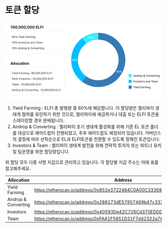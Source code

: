 # 토큰 할당

![allocation](./allocation.png)

1. Yield Farming : ELFI 총 발행량 중 60%에 해당합니다. 이 할당량은 엘리파이 생태계 참여를 유인하기 위한 것으로, 엘리파이에 예금하거나 대출 또는 ELFI 토큰을 스테이킹할 경우 분배됩니다.
2. Airdrop & Converting : 엘리파이 초기 생태계 활성화를 위해 기존 EL 토큰 홀더를 대상으로 에어드랍이 진행되었고, 추후 에어드랍도 예정되어 있습니다. 거버넌스의 결정에 따라 선착순으로 EL과 ELFI토큰을 전환할 수 있도록 정해진 토큰입니다.
3. Investors & Team : 엘리파이 생태계 발전을 위해 전략적 투자자 또는 파트너 유치 및 팀운영을 위한 할당량입니다.

위 할당 모두 다중 서명 지갑으로 관리하고 있습니다. 각 할당별 지갑 주소는 아래 표를 참고해주세요.

| Allocation | Address |
| --- | --- |
| Yield Farming | https://etherscan.io/address/0x852e3722484C0A00C333682eC96cE1cF17119A29 |
| Airdrop & Converting | https://etherscan.io/address/0x288173dE57957469b47c333C2467511Af64DF64B |
| Investors | https://etherscan.io/address/0x40593De42C726Cd370EDDD0190b951AeE761Fbc9 |
| Team | https://etherscan.io/address/0xFAA1F5851D31F7d42322a76c661c56A5522845Df |